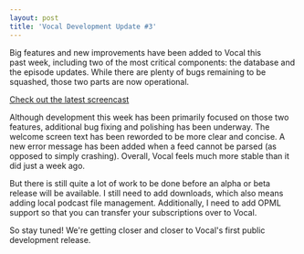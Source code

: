 ```yaml
---
layout: post
title: 'Vocal Development Update #3'
---
```

Big features and new improvements have been added to Vocal this past week, including two of the most critical components: the database and the episode updates. While there are plenty of bugs remaining to be squashed, those two parts are now operational.

[Check out the latest screencast](http://www.youtube.com/watch?v=PvPSh8mi1a8)

Although development this week has been primarily focused on those two features, additional bug fixing and polishing has been underway. The welcome screen text has been reworded to be more clear and concise. A new error message has been added when a feed cannot be parsed (as opposed to simply crashing). Overall, Vocal feels much more stable than it did just a week ago.

But there is still quite a lot of work to be done before an alpha or beta release will be available. I still need to add downloads, which also means adding local podcast file management. Additionally, I need to add OPML support so that you can transfer your subscriptions over to Vocal.

So stay tuned! We're getting closer and closer to Vocal's first public development release.
